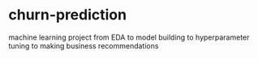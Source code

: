 # churn-prediction
machine learning project from EDA to model building to hyperparameter tuning to making business recommendations

